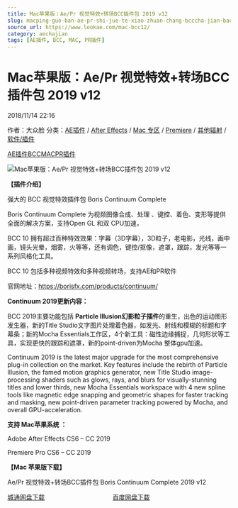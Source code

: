 ```yaml
---
title: Mac苹果版：Ae/Pr 视觉特效+转场BCC插件包 2019 v12
slug: macping-guo-ban-ae-pr-shi-jue-te-xiao-zhuan-chang-bcccha-jian-bao-2019-v12
source_url: https://www.lookae.com/mac-bcc12/
category: aechajian
tags: [AE插件, BCC, MAC, PR插件]
---
```

# Mac苹果版：Ae/Pr 视觉特效+转场BCC插件包 2019 v12

2018/11/14 22:16

作者：大众脸
分类：[AE插件](https://www.lookae.com/after-effects/aechajian/) / [After Effects](https://www.lookae.com/after-effects/) / [Mac 专区](https://www.lookae.com/mac-osx/) / [Premiere](https://www.lookae.com/qitarjcj/premierezy/) / [其他辐射](https://www.lookae.com/others/) / [软件/插件](https://www.lookae.com/qitarjcj/)

[AE插件](https://www.lookae.com/tag/ae%e6%8f%92%e4%bb%b6/)[BCC](https://www.lookae.com/tag/bcc/)[MAC](https://www.lookae.com/tag/mac/)[PR插件](https://www.lookae.com/tag/pr%e6%8f%92%e4%bb%b6/)

![Mac苹果版：Ae/Pr 视觉特效+转场BCC插件包 2019 v12](https://www.lookae.com/wp-content/uploads/2018/11/BCC-2019.jpg "Mac苹果版：Ae/Pr 视觉特效+转场BCC插件包 2019 v12-LookAE.com")

[](https://cloud.video.taobao.com//play/u/705956171/p/1/e/6/t/1/213739335488.mp4?_=1")

**【插件介绍】**

强大的 BCC 视觉特效插件包 Boris Continuum Complete

Boris Continuum Complete 为视频图像合成、处理 、键控、着色、变形等提供全面的解决方案，支持Open GL 和双 CPU加速，

BCC 10 拥有超过百种特效效果：字幕（3D字幕），3D粒子，老电影，光线，画中画，镜头光晕，烟雾，火等等，还有调色，键控/抠像，遮罩，跟踪，发光等等一系列风格化工具。

BCC 10 包括多种视频特效和多种视频转场，支持AE和PR软件

官网地址：https://borisfx.com/products/continuum/

**Continuum 2019更新内容：**

BCC 2019主要功能包括 **Particle Illusion幻影粒子插件**的重生，出色的运动图形发生器，新的Title Studio文字图片处理着色器，如发光、射线和模糊的标题和字幕条；新的Mocha Essentials工作区，4个新工具：磁性边缘捕捉，几何形状等工具，实现更快的跟踪和遮罩，新的point-driven为Mocha 整体gpu加速。

Continuum 2019 is the latest major upgrade for the most comprehensive plug-in collection on the market. Key features include the rebirth of Particle Illusion, the famed motion graphics generator, new Title Studio image-processing shaders such as glows, rays, and blurs for visually-stunning titles and lower thirds, new Mocha Essentials workspace with 4 new spline tools like magnetic edge snapping and geometric shapes for faster tracking and masking, new point-driven parameter tracking powered by Mocha, and overall GPU-acceleration.

**支持 Mac苹果系统 ：**

Adobe After Effects CS6 – CC 2019

Premiere Pro CS6 – CC 2019

**【Mac 苹果版下载】**

Ae/Pr 视觉特效+转场BCC插件包 Boris Continuum Complete 2019 v12

[城通网盘下载](https://lookae.ctfile.com/fs/680462-319918584)                                       [百度网盘下载](https://pan.baidu.com/s/1YTY199FLGsJ1T9vSTpDaQw)
